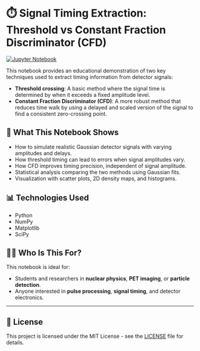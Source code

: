 # ⏱️ Signal Timing Extraction: Threshold vs Constant Fraction Discriminator (CFD)

[![Jupyter Notebook](https://img.shields.io/badge/Jupyter-Notebook-orange)](https://jupyter.org/)

This notebook provides an educational demonstration of two key techniques used to extract timing information from detector signals:

- **Threshold crossing**: A basic method where the signal time is determined by when it exceeds a fixed amplitude level.
- **Constant Fraction Discriminator (CFD)**: A more robust method that reduces time walk by using a delayed and scaled version of the signal to find a consistent zero-crossing point.

## 🔬 What This Notebook Shows

- How to simulate realistic Gaussian detector signals with varying amplitudes and delays.
- How threshold timing can lead to errors when signal amplitudes vary.
- How CFD improves timing precision, independent of signal amplitude.
- Statistical analysis comparing the two methods using Gaussian fits.
- Visualization with scatter plots, 2D density maps, and histograms.

## 📊 Technologies Used

- Python
- NumPy
- Matplotlib
- SciPy

## 👨‍🔬 Who Is This For?

This notebook is ideal for:

- Students and researchers in **nuclear physics**, **PET imaging**, or **particle detection**.
- Anyone interested in **pulse processing**, **signal timing**, and detector electronics.

---

## 📄 License

This project is licensed under the MIT License - see the [LICENSE](LICENSE) file for details.
